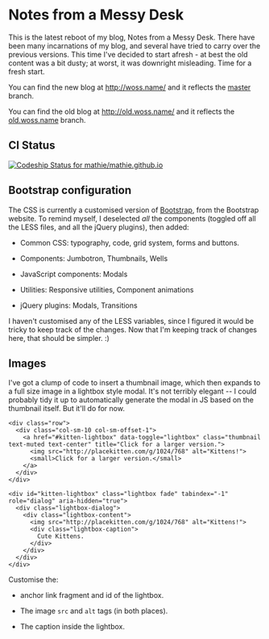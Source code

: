 # Notes from a Messy Desk

This is the latest reboot of my blog, Notes from a Messy Desk. There have been
many incarnations of my blog, and several have tried to carry over the previous
versions. This time I've decided to start afresh - at best the old content was
a bit dusty; at worst, it was downright misleading. Time for a fresh start.

You can find the new blog at <http://woss.name/> and it reflects the
[master](https://github.com/mathie/mathie.github.io/tree/master) branch.

You can find the old blog at <http://old.woss.name/> and it reflects the
[old.woss.name](https://github.com/mathie/mathie.github.io/tree/old.woss.name)
branch.

## CI Status

[ ![Codeship Status for mathie/mathie.github.io](https://www.codeship.io/projects/54843020-3d95-0132-0fb6-028472313e2c/status)](https://www.codeship.io/projects/43305)

## Bootstrap configuration

The CSS is currently a customised version of
[Bootstrap](http://getbootstrap.com/), from the Bootstrap website. To remind
myself, I deselected *all* the components (toggled off all the LESS files, and
all the jQuery plugins), then added:

* Common CSS: typography, code, grid system, forms and buttons.

* Components: Jumbotron, Thumbnails, Wells

* JavaScript components: Modals

* Utilities: Responsive utilities, Component animations

* jQuery plugins: Modals, Transitions

I haven't customised any of the LESS variables, since I figured it would be
tricky to keep track of the changes. Now that I'm keeping track of changes
here, that should be simpler. :)

## Images

I've got a clump of code to insert a thumbnail image, which then expands to a
full size image in a lightbox style modal. It's not terribly elegant -- I could
probably tidy it up to automatically generate the modal in JS based on the
thumbnail itself. But it'll do for now.

    <div class="row">
      <div class="col-sm-10 col-sm-offset-1">
        <a href="#kitten-lightbox" data-toggle="lightbox" class="thumbnail text-muted text-center" title="Click for a larger version.">
          <img src="http://placekitten.com/g/1024/768" alt="Kittens!">
          <small>Click for a larger version.</small>
        </a>
      </div>
    </div>

    <div id="kitten-lightbox" class="lightbox fade" tabindex="-1" role="dialog" aria-hidden="true">
      <div class="lightbox-dialog">
        <div class="lightbox-content">
          <img src="http://placekitten.com/g/1024/768" alt="Kittens!">
          <div class="lightbox-caption">
            Cute Kittens.
          </div>
        </div>
      </div>
    </div>

Customise the:

* anchor link fragment and id of the lightbox.

* The image `src` and `alt` tags (in both places).

* The caption inside the lightbox.

